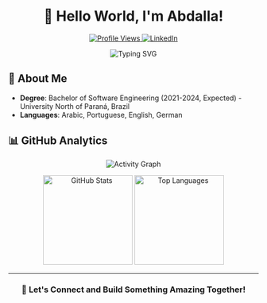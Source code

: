 <h1 align="center">👋 Hello World, I'm Abdalla!</h1>

<p align="center">
  <a href="https://github.com/Abdallah0101">
    <img src="https://komarev.com/ghpvc/?username=Abdallah0101&color=blue&style=flat-square" alt="Profile Views">
  </a>
  <a href="https://linkedin.com/in/abdshafy/">
    <img src="https://img.shields.io/badge/LinkedIn-Connect-blue?style=flat-square&logo=linkedin" alt="LinkedIn">
  </a>
</p>

<p align="center">
  <img src="https://readme-typing-svg.herokuapp.com?font=Fira+Code&pause=1000&color=2E9FD1&center=true&vCenter=true&width=435&lines=Software+Engineer;Always+Learning+%F0%9F%92%A1" alt="Typing SVG">
</p>

## 🚀 About Me

- **Degree**: Bachelor of Software Engineering (2021-2024, Expected) - University North of Paraná, Brazil
- **Languages**: Arabic, Portuguese, English, German

## 📊 GitHub Analytics

<p align="center">
  <img src="https://github-readme-activity-graph.vercel.app/graph?username=Abdallah0101&theme=tokyo-night&hide_border=true" alt="Activity Graph">
</p>
<p align="center">
  <img height="180em" src="https://github-readme-stats.vercel.app/api?username=Abdallah0101&show_icons=true&theme=tokyonight&include_all_commits=true&count_private=true" alt="GitHub Stats">
  <img height="180em" src="https://github-readme-stats.vercel.app/api/top-langs/?username=Abdallah0101&layout=compact&langs_count=7&theme=tokyonight" alt="Top Languages">
</p>

---

<h3 align="center">🤝 Let's Connect and Build Something Amazing Together!</h3>
